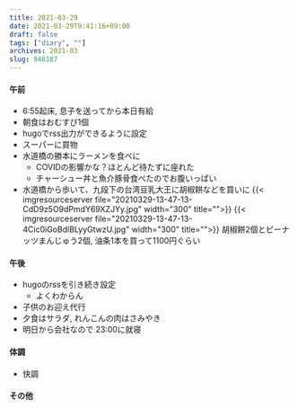 ```yaml
---
title: 2021-03-29
date: 2021-03-29T9:41:16+09:00
draft: false
tags: ["diary", ""]
archives: 2021-03
slug: 946187
---
```

#### 午前
- 6:55起床, 息子を送ってから本日有給
- 朝食はおむすび1個
- hugoでrss出力ができるように設定
- スーパーに買物
- 水道橋の勝本にラーメンを食べに
  - COVIDの影響かな？ほとんど待たずに座れた
  - チャーシュー丼と魚介豚骨食べたのでお腹いっぱい
- 水道橋から歩いて、九段下の台湾豆乳大王に胡椒餅などを買いに
{{< imgresourceserver file="20210329-13-47-13-CdD9z5O9dPmdY69XZJYy.jpg" width="300" title="">}}
{{< imgresourceserver file="20210329-13-47-13-4Cic0iGoBdlBLyyGtwzU.jpg" width="300" title="">}}
胡椒餅2個とピーナッツまんじゅう2個, 油条1本を買って1100円ぐらい
#### 午後
- hugoのrssを引き続き設定
  - よくわからん
- 子供のお迎え代行
- 夕食はサラダ, れんこんの肉はさみやき
- 明日から会社なので 23:00に就寝
#### 体調
- 快調
#### その他
